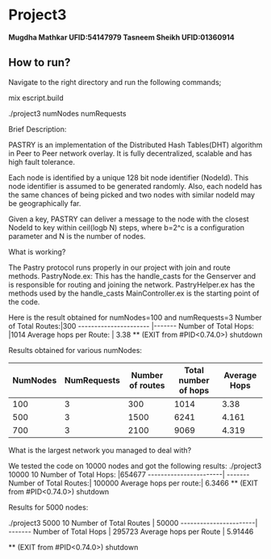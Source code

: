 # Project3

**Mugdha Mathkar UFID:54147979     Tasneem Sheikh UFID:01360914**

## How to run?

Navigate to the right directory and run the following commands;

mix escript.build   

./project3 numNodes numRequests

Brief Description:

PASTRY is an implementation of the Distributed Hash Tables(DHT) algorithm in Peer to Peer network overlay. It is fully decentralized, scalable and has high fault tolerance.

Each node is identified by a unique 128 bit node identifier (NodeId). This node identifier is assumed to be generated randomly. Also, each nodeId has the same chances of being picked and two nodes with similar nodeId may be geographically far.

Given a key, PASTRY can deliver a message to the node with the closest NodeId to key within ceil(logb N) steps, where b=2^c is a configuration parameter and N is the number of nodes.

What is working?

The Pastry protocol runs properly in our project with join and route methods.
PastryNode.ex:
This has the handle_casts for the Genserver and is responsible for routing and joining the network.
PastryHelper.ex has the methods used by the handle_casts
MainController.ex is the starting point of the code.

Here is the result obtained for numNodes=100 and numRequests=3
Number of Total Routes:|300
---------------------- |-------
Number of Total Hops:  |1014
Average hops per Route: | 3.38
** (EXIT from #PID<0.74.0>) shutdown

Results obtained for various numNodes:


NumNodes      | NumRequests   | Number of routes | Total number of hops | Average Hops
------------- | ------------- | ---------------- |--------------------- |-------------
100           | 3             | 300              | 1014                 | 3.38
500           | 3             | 1500             | 6241                 | 4.161
700           | 3             | 2100             | 9069                 | 4.319

What is the largest network you managed to deal with?

We tested the code on 10000 nodes and got the following results:
./project3 10000 10 
Number of Total Hops:  |654677
-----------------------| -------
Number of Total Routes:| 100000
Average hops per route:| 6.3466
** (EXIT from #PID<0.74.0>) shutdown

Results for 5000 nodes:

./project3 5000 10
Number of Total Routes | 50000
-----------------------| -------
Number of Total Hops   | 295723
Average hops per Route | 5.91446

** (EXIT from #PID<0.74.0>) shutdown




